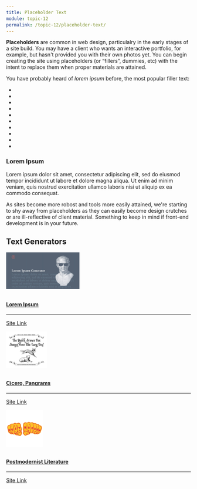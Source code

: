 ```yaml
---
title: Placeholder Text
module: topic-12
permalink: /topic-12/placeholder-text/
---
```


<div class="divider-heading"></div>

**Placeholders** are common in web design, particulalry in the early stages of a site build. You may have a client who wants an interactive portfolio, for example, but hasn't provided you with their own photos yet. You can begin creating the site using placeholders (or “fillers”, dummies, etc) with the intent to replace them when proper materials are attained.

You have probably heard of _lorem ipsum_ before, the most popular filler text:

<div class="row callout-columns status-info">
  <div class="col-lg-3">
    <div class="icon">
      <ul class="bursts">
        <li class="deg0"></li>
        <li class="deg36"></li>
        <li class="deg72"></li>
        <li class="deg108"></li>
        <li class="deg144"></li>
        <li class="deg180"></li>
        <li class="deg216"></li>
        <li class="deg252"></li>
        <li class="deg288"></li>
        <li class="deg324"></li>
      </ul>
      <i class="fas fa-info-circle"></i>
    </div>
  </div>
  <div class="col-lg-9">
    <h3>Lorem Ipsum</h3>
    <p>Lorem ipsum dolor sit amet, consectetur adipiscing elit, sed do eiusmod tempor incididunt ut labore et dolore magna aliqua. Ut enim ad minim veniam, quis nostrud exercitation ullamco laboris nisi ut aliquip ex ea commodo consequat.</p>
  </div>
</div>

As sites become more robost and tools more easily attained, we're starting to shy away from placeholders as they can easily become design crutches or are ill-reflective of client material. Something to keep in mind if front-end development is in your future.


## Text Generators
<div class="row text-center">
  <div class="col-lg-4">
    <div class="bs-component">
      <div class="list-group">
        <a href="https://loremipsum.io/" target="_blank" class="list-group-item">
          <img src="../img/hw-icon-lorem.jpg" style="max-height: 100px; margin: auto; margin-bottom: 10px;" />
          <h4 class="list-group-item-heading">Lorem Ipsum</h4>
          <hr>
          <p class="list-group-item-text"><i class="fa fa-link" aria-hidden="true"></i> Site Link</p>
        </a>
      </div>
    </div>
  </div>
  <div class="col-lg-4">
    <div class="bs-component">
      <div class="list-group">
        <a href="https://www.blindtextgenerator.com/lorem-ipsum" target="_blank" class="list-group-item">
          <img src="../img/hw-icon-pangram.jpg" style="max-height: 100px; margin: auto; margin-bottom: 10px;" />
          <h4 class="list-group-item-heading">Cicero, Pangrams</h4>
          <hr>
          <p class="list-group-item-text"><i class="fa fa-link" aria-hidden="true"></i> Site Link</p>
        </a>
      </div>
    </div>
  </div>
  <div class="col-lg-4">
    <div class="bs-component">
      <div class="list-group">
        <a href="http://www.elsewhere.org/pomo/" target="_blank" class="list-group-item">
          <img src="../img/hw-icon-pomo.png" style="max-height: 100px; margin: auto; margin-bottom: 10px;" />
          <h4 class="list-group-item-heading">Postmodernist Literature</h4>
          <hr>
          <p class="list-group-item-text"><i class="fa fa-link" aria-hidden="true"></i> Site Link</p>
        </a>
      </div>
    </div>
  </div>
</div>

